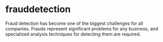 # frauddetection
Fraud detection has become one of the biggest challenges for all companies. Frauds represent significant problems for any business, and specialized analysis techniques for detecting them are required.
